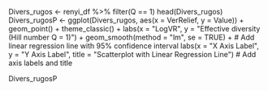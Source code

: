 Divers_rugos <- renyi_df %>%
filter(Q == 1)
head(Divers_rugos)
Divers_rugosP <- ggplot(Divers_rugos, aes(x = VerRelief, y = Value)) +
geom_point() +
theme_classic() +
labs(x = "LogVR", y = "Effective diversity (Hill number Q = 1)")  + geom_smooth(method = "lm", se = TRUE) +  # Add linear regression line with 95% confidence interval
  labs(x = "X Axis Label", y = "Y Axis Label", title = "Scatterplot with Linear Regression Line")  # Add axis labels and title

Divers_rugosP

